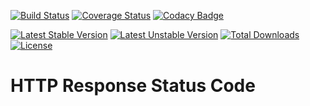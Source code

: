 [![Build Status](https://img.shields.io/travis/bauhausphp/http-response-status-code/master.svg?style=flat-square)](https://travis-ci.org/bauhausphp/http-response-status-code)
[![Coverage Status](https://img.shields.io/coveralls/bauhausphp/http-response-status-code/master.svg?style=flat-square)](https://coveralls.io/github/bauhausphp/http-response-status-code?branch=master)
[![Codacy Badge](https://img.shields.io/codacy/grade/3d3a045de734470096258238eba79043/master.svg?style=flat-square)](https://www.codacy.com/app/bauhausphp/http-response-status-code)

[![Latest Stable Version](https://poser.pugx.org/bauhaus/http-response-status-code/v/stable?format=flat-square)](https://packagist.org/packages/bauhaus/http-response-status-code)
[![Latest Unstable Version](https://poser.pugx.org/bauhaus/http-response-status-code/v/unstable?format=flat-square)](https://packagist.org/packages/bauhaus/http-response-status-code)
[![Total Downloads](https://poser.pugx.org/bauhaus/http-response-status-code/downloads?format=flat-square)](https://packagist.org/packages/bauhaus/http-response-status-code)
[![License](https://poser.pugx.org/bauhaus/http-response-status-code/license?format=flat-square)](LICENSE)

# HTTP Response Status Code
